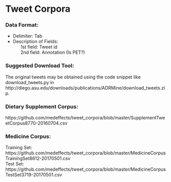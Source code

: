 # Tweet Corpora

<h3>Data Format:</h3>
<ul>
  <li>Delimiter: Tab</li>
  <li>Description of Fields:<br />
  &nbsp;&nbsp;&nbsp;&nbsp;&nbsp; 1st field: Tweet id<br />
  &nbsp;&nbsp;&nbsp;&nbsp;&nbsp; 2nd field: Annotation (Is PET?)<br />
  </li>
</ul>

<h3>Suggested Download Tool:</h3>
The original tweets may be obtained using the code snippet like download_tweets.py in http://diego.asu.edu/downloads/publications/ADRMine/download_tweets.zip.

<h3>Dietary Supplement Corpus:</h3>
https://github.com/medeffects/tweet_corpora/blob/master/SupplementTweetCorpus8770-20160704.csv

<h3>Medicine Corpus:</h3>
Training Set: https://github.com/medeffects/tweet_corpora/blob/master/MedicineCorpusTrainingSet8612-20170501.csv<br />
Test Set: https://github.com/medeffects/tweet_corpora/blob/master/MedicineCorpusTestSet3719-20170501.csv


